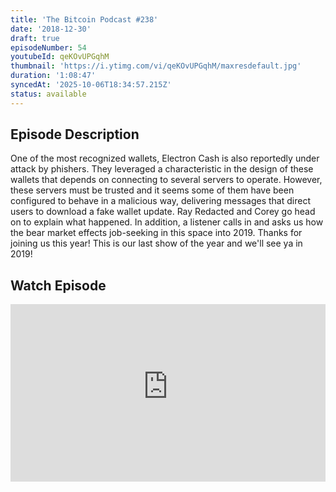 ```yaml
---
title: 'The Bitcoin Podcast #238'
date: '2018-12-30'
draft: true
episodeNumber: 54
youtubeId: qeKOvUPGqhM
thumbnail: 'https://i.ytimg.com/vi/qeKOvUPGqhM/maxresdefault.jpg'
duration: '1:08:47'
syncedAt: '2025-10-06T18:34:57.215Z'
status: available
---
```

## Episode Description

One of the most recognized wallets, Electron Cash is also reportedly under attack by phishers. They leveraged a characteristic in the design of these wallets that depends on connecting to several servers to operate. However, these servers must be trusted and it seems some of them have been configured to behave in a malicious way, delivering messages that direct users to download a fake wallet update. Ray Redacted and Corey go head on to explain what happened. In addition, a listener calls in and asks us how the bear market effects job-seeking in this space into 2019. Thanks for joining us this year! This is our last show of the year and we'll see ya in 2019!

## Watch Episode

<div style="position: relative; padding-bottom: 56.25%; height: 0; overflow: hidden;">
  <iframe
    src="https://www.youtube-nocookie.com/embed/qeKOvUPGqhM"
    style="position: absolute; top: 0; left: 0; width: 100%; height: 100%;"
    frameborder="0"
    allow="accelerometer; autoplay; clipboard-write; encrypted-media; gyroscope; picture-in-picture"
    allowfullscreen
  ></iframe>
</div>

